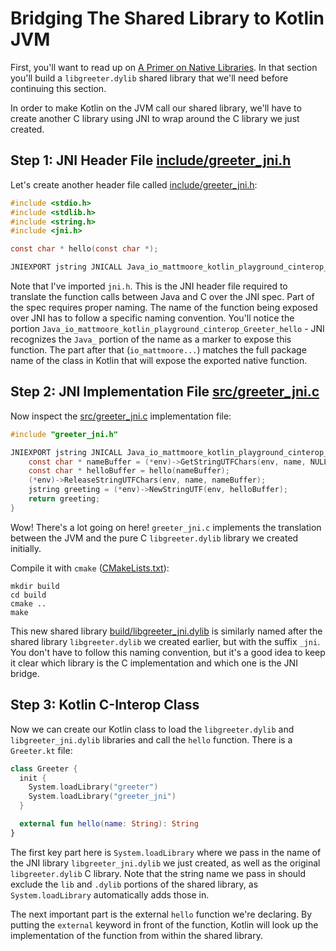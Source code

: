 # Bridging The Shared Library to Kotlin JVM

First, you'll want to read up on [A Primer on Native Libraries](../greeter). In that section you'll build a `libgreeter.dylib` shared library that we'll need before continuing this section.

In order to make Kotlin on the JVM call our shared library, we'll have to create another C library using JNI to wrap around the C library we just created.

## Step 1: JNI Header File [include/greeter_jni.h](include/greeter_jni.h)

Let's create another header file called [include/greeter_jni.h](include/greeter_jni.h):

```c
#include <stdio.h>
#include <stdlib.h>
#include <string.h>
#include <jni.h>

const char * hello(const char *);

JNIEXPORT jstring JNICALL Java_io_mattmoore_kotlin_playground_cinterop_Greeter_hello(JNIEnv *, jobject, jstring);
```

Note that I've imported `jni.h`. This is the JNI header file required to translate the function calls between Java and C over the JNI spec. Part of the spec requires proper naming. The name of the function being exposed over JNI has to follow a specific naming convention. You'll notice the portion `Java_io_mattmoore_kotlin_playground_cinterop_Greeter_hello` - JNI recognizes the `Java_` portion of the name as a marker to expose this function. The part after that (`io_mattmoore...`) matches the full package name of the class in Kotlin that will expose the exported native function.

## Step 2: JNI Implementation File [src/greeter_jni.c](src/greeter_jni.c)

Now inspect the [src/greeter_jni.c](src/greeter_jni.c) implementation file:

```c
#include "greeter_jni.h"

JNIEXPORT jstring JNICALL Java_io_mattmoore_kotlin_playground_cinterop_Greeter_hello(JNIEnv *env, jobject obj, jstring name) {
    const char * nameBuffer = (*env)->GetStringUTFChars(env, name, NULL);
    const char * helloBuffer = hello(nameBuffer);
    (*env)->ReleaseStringUTFChars(env, name, nameBuffer);
    jstring greeting = (*env)->NewStringUTF(env, helloBuffer);
    return greeting;
}
```

Wow! There's a lot going on here! `greeter_jni.c` implements the translation between the JVM and the pure C `libgreeter.dylib` library we created initially.

Compile it with `cmake` ([CMakeLists.txt](CMakeLists.txt)):

```shell
mkdir build
cd build
cmake ..
make
```

This new shared library [build/libgreeter_jni.dylib](build/libgreeter_jni.dylib) is similarly named after the shared library `libgreeter.dylib` we created earlier, but with the suffix `_jni`. You don't have to follow this naming convention, but it's a good idea to keep it clear which library is the C implementation and which one is the JNI bridge.

## Step 3: Kotlin C-Interop Class

Now we can create our Kotlin class to load the `libgreeter.dylib` and `libgreeter_jni.dylib` libraries and call the `hello` function. There is a `Greeter.kt` file:

```kotlin
class Greeter {
  init {
    System.loadLibrary("greeter")
    System.loadLibrary("greeter_jni")
  }

  external fun hello(name: String): String
}
```

The first key part here is `System.loadLibrary` where we pass in the name of the JNI library `libgreeter_jni.dylib` we just created, as well as the original `libgreeter.dylib` C library. Note that the string name we pass in should exclude the `lib` and `.dylib` portions of the shared library, as `System.loadLibrary` automatically adds those in.

The next important part is the external `hello` function we're declaring. By putting the `external` keyword in front of the function, Kotlin will look up the implementation of the function from within the shared library.
